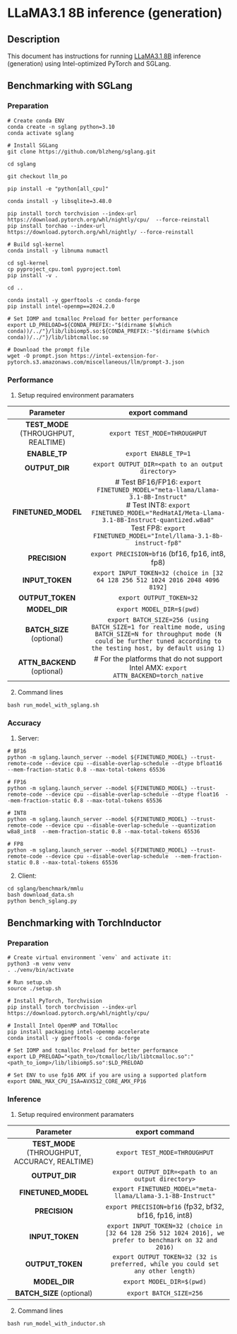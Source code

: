 # LLaMA3.1 8B inference (generation)

## Description

This document has instructions for running [LLaMA3.1 8B](https://huggingface.co/meta-llama/Llama-3.1-8B-Instruct) inference (generation) using Intel-optimized PyTorch and SGLang.

## Benchmarking with SGLang
### Preparation

```
# Create conda ENV
conda create -n sglang python=3.10
conda activate sglang

# Install SGLang
git clone https://github.com/blzheng/sglang.git

cd sglang

git checkout llm_po

pip install -e "python[all_cpu]"

conda install -y libsqlite=3.48.0

pip install torch torchvision --index-url https://download.pytorch.org/whl/nightly/cpu/  --force-reinstall
pip install torchao --index-url https://download.pytorch.org/whl/nightly/ --force-reinstall

# Build sgl-kernel
conda install -y libnuma numactl

cd sgl-kernel
cp pyproject_cpu.toml pyproject.toml
pip install -v .

cd ..

conda install -y gperftools -c conda-forge
pip install intel-openmp==2024.2.0

# Set IOMP and tcmalloc Preload for better performance
export LD_PRELOAD=${CONDA_PREFIX:-"$(dirname $(which conda))/../"}/lib/libiomp5.so:${CONDA_PREFIX:-"$(dirname $(which conda))/../"}/lib/libtcmalloc.so

# Download the prompt file
wget -O prompt.json https://intel-extension-for-pytorch.s3.amazonaws.com/miscellaneous/llm/prompt-3.json

```

### Performance
1. Setup required environment paramaters

| **Parameter**                |                                  **export command**                                  |
|:---------------------------:|:------------------------------------------------------------------------------------:|
| **TEST_MODE** (THROUGHPUT, REALTIME)              | `export TEST_MODE=THROUGHPUT`                  |
| **ENABLE_TP**              | `export ENABLE_TP=1`                  |
| **OUTPUT_DIR**               |                               `export OUTPUT_DIR=<path to an output directory>`                               |
| **FINETUNED_MODEL**    | # Test BF16/FP16: `export FINETUNED_MODEL="meta-llama/Llama-3.1-8B-Instruct"` <br> # Test INT8: `export FINETUNED_MODEL="RedHatAI/Meta-Llama-3.1-8B-Instruct-quantized.w8a8"` <br> Test FP8: `export FINETUNED_MODEL="Intel/llama-3.1-8b-instruct-fp8"`         |
| **PRECISION**     |                  `export PRECISION=bf16` (bf16, fp16, int8, fp8) |
| **INPUT_TOKEN**    |    `export INPUT_TOKEN=32 (choice in [32 64 128 256 512 1024 2016 2048 4096 8192]`    |
| **OUTPUT_TOKEN**    |   `export OUTPUT_TOKEN=32`      |
| **MODEL_DIR**               |                               `export MODEL_DIR=$(pwd)`                               |
| **BATCH_SIZE** (optional)    |                               `export BATCH_SIZE=256 (using BATCH_SIZE=1 for realtime mode, using BATCH_SIZE=N for throughput mode (N could be further tuned according to the testing host, by default using 1)`                                |
| **ATTN_BACKEND** (optional) | # For the platforms that do not support Intel AMX: `export ATTN_BACKEND=torch_native` |
2. Command lines
```
bash run_model_with_sglang.sh
```

### Accuracy
1. Server:
```
# BF16
python -m sglang.launch_server --model ${FINETUNED_MODEL} --trust-remote-code --device cpu --disable-overlap-schedule --dtype bfloat16  --mem-fraction-static 0.8 --max-total-tokens 65536

# FP16
python -m sglang.launch_server --model ${FINETUNED_MODEL} --trust-remote-code --device cpu --disable-overlap-schedule --dtype float16  --mem-fraction-static 0.8 --max-total-tokens 65536

# INT8
python -m sglang.launch_server --model ${FINETUNED_MODEL} --trust-remote-code --device cpu --disable-overlap-schedule --quantization w8a8_int8  --mem-fraction-static 0.8 --max-total-tokens 65536

# FP8
python -m sglang.launch_server --model ${FINETUNED_MODEL} --trust-remote-code --device cpu --disable-overlap-schedule  --mem-fraction-static 0.8 --max-total-tokens 65536

```

2. Client:
```
cd sglang/benchmark/mmlu
bash download_data.sh
python bench_sglang.py
```

## Benchmarking with TorchInductor
### Preparation
```
# Create virtual environment `venv` and activate it:
python3 -m venv venv
. ./venv/bin/activate

# Run setup.sh
source ./setup.sh

# Install PyTorch, Torchvision
pip install torch torchvision --index-url https://download.pytorch.org/whl/nightly/cpu/

# Install Intel OpenMP and TCMalloc
pip install packaging intel-openmp accelerate
conda install -y gperftools -c conda-forge

# Set IOMP and tcmalloc Preload for better performance
export LD_PRELOAD="<path_to>/tcmalloc/lib/libtcmalloc.so":"<path_to_iomp>/lib/libiomp5.so":$LD_PRELOAD

# Set ENV to use fp16 AMX if you are using a supported platform
export DNNL_MAX_CPU_ISA=AVX512_CORE_AMX_FP16

```

### Inference
1. Setup required environment paramaters

| **Parameter**                |                                  **export command**                                  |
|:---------------------------:|:------------------------------------------------------------------------------------:|
| **TEST_MODE** (THROUGHPUT, ACCURACY, REALTIME)              | `export TEST_MODE=THROUGHPUT`                  |
| **OUTPUT_DIR**               |                               `export OUTPUT_DIR=<path to an output directory>`                               |
| **FINETUNED_MODEL**    | `export FINETUNED_MODEL="meta-llama/Llama-3.1-8B-Instruct"`         |
| **PRECISION**     |                  `export PRECISION=bf16` (fp32, bf32, bf16, fp16, int8) |
| **INPUT_TOKEN**    |    `export INPUT_TOKEN=32 (choice in [32 64 128 256 512 1024 2016], we prefer to benchmark on 32 and 2016)`    |
| **OUTPUT_TOKEN**    |   `export OUTPUT_TOKEN=32 (32 is preferred, while you could set any other length)`      |
| **MODEL_DIR**               |                               `export MODEL_DIR=$(pwd)`                               |
| **BATCH_SIZE** (optional)    |                               `export BATCH_SIZE=256`                                |

2. Command lines
```
bash run_model_with_inductor.sh
```